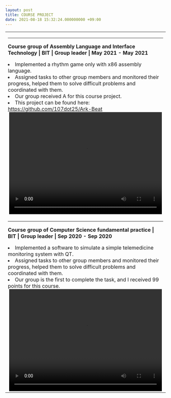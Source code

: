 ```yaml
---
layout: post
title: COURSE PROJECT
date: 2021-08-18 15:32:24.000000000 +09:00
---
```


<table border="0">
  <tr>
    <td width="100%" align="left">
       <HR>
      <font size="3">
      <p><strong>Course group of Assembly Language and Interface Technology | BIT | Group leader | May 2021 - May 2021</strong></p>
      <ui>
        <li>Implemented a rhythm game only with x86 assembly language.</li>
        <li>Assigned tasks to other group members and monitored their progress, helped them to solve difficult problems and coordinated with them.</li>
        <li>Our group received A for this course project.</li>
        <li>This project can be found here: <a href="https://github.com/107dot25/Ark-Beat">https://github.com/107dot25/Ark-Beat</a></li>
      </ui>
      </font>
      <center>
        <video width="480" height="320" controls>
          <source src="/assets/videos/Course_Arkbeat.mp4" type="video/mp4">
        </video>
      </center>
    </td>
  </tr>
  <tr>
    <td width="100%" align="left">
       <HR>
      <font size="3">
      <p><strong>Course group of Computer Science fundamental practice | BIT | Group leader | Sep 2020 - Sep 2020</strong></p>
      <ui>
        <li>Implemented a software to simulate a simple telemedicine monitoring system with QT.</li>
        <li>Assigned tasks to other group members and monitored their progress, helped them to solve difficult problems and coordinated with them.</li>
        <li>Our group is the first to complete the task, and I received 99 points for this course.</li>
      </ui>
      </font>
      <center>
        <video width="480" height="320" controls>
          <source src="/assets/videos/Course_medicaleye.mp4" type="video/mp4">
        </video>
      </center>
    </td>
  </tr>
  
</table>
